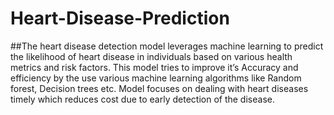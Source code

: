 # Heart-Disease-Prediction
##The heart disease detection model leverages machine learning to predict the likelihood of heart disease in individuals based on various health metrics and risk factors. This model tries to improve it’s Accuracy and efficiency by the use various machine learning algorithms like Random forest, Decision trees etc. Model focuses on dealing with heart diseases timely which reduces cost due to early detection of the disease.

